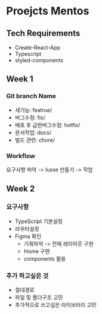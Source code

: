 # Proejcts Mentos

## Tech Requirements

- Create-React-App
- Typescript
- styled-components

## Week 1

### Git branch Name

- 새기능: featrue/
- 버그수정: fix/
- 배포 후 급한버그수정: hotfix/
- 문서작업: docs/
- 빌드 관련: chore/

### Workflow

요구사항 파악 -> Iusse 만들기 -> 작업

## Week 2

### 요구사항

- TypeScript 기본설정
- 라우터설정
- Figma 확인
  - 기획파악 -> 전체 레이아웃 구현
  - Home 구현
  - components 활용

### 추가 하고싶은 것

- 절대경로
- 파일 및 폴더구조 고민
- 추가적으로 쓰고싶은 라이브러리 고민
